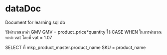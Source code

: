 # dataDoc
Document for learning sql db 

วิธีคำนวณหาค่า GMV 
GMV = product_price*quantity
ใช้ CASE WHEN ในการคำนวณหาค่า vat โดยที่ vat = 1.07

SELECT ที่ mkp_product_master.product_name
SKU = product_name

